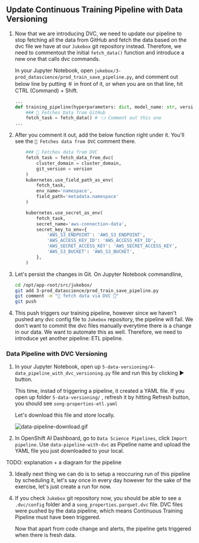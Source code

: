 ## Update Continuous Training Pipeline with Data Versioning


1. Now that we are introducing DVC, we need to update our pipeline to stop fetching all the data from GitHub and fetch the data based on the dvc file we have at our `Jukebox` git repository instead. Therefore, we need to commentout the initial `fetch_data()` function and introduce a new one that calls dvc commands.
   
    In your Jupyter Notebook, open `jukebox/3-prod_datascience/prod_train_save_pipeline.py`, and comment out below line by putting ＃ in front of it, or when you are on that line, hit CTRL (Command) + Shift. 

    ```python
    ...
    def training_pipeline(hyperparameters: dict, model_name: str, version: str, cluster_domain: str, model_storage_pvc: str, prod_flag: bool):
        ### 🐶 Fetches Data from GitHub
        fetch_task = fetch_data() # 👈 Comment out this one
    ...
    ```

2. After you comment it out, add the below function right under it. You'll see the `🍇 Fetches data from DVC` comment there.

    ```python
        ### 🍇 Fetches data from DVC
        fetch_task = fetch_data_from_dvc(
            cluster_domain = cluster_domain,
            git_version = version
        )
        kubernetes.use_field_path_as_env(
            fetch_task,
            env_name='namespace',
            field_path='metadata.namespace'
        )

        kubernetes.use_secret_as_env(
            fetch_task,
            secret_name='aws-connection-data',
            secret_key_to_env={
                'AWS_S3_ENDPOINT': 'AWS_S3_ENDPOINT',
                'AWS_ACCESS_KEY_ID': 'AWS_ACCESS_KEY_ID',
                'AWS_SECRET_ACCESS_KEY': 'AWS_SECRET_ACCESS_KEY',
                'AWS_S3_BUCKET': 'AWS_S3_BUCKET',
            },
        )
    ```



3. Let's persist the changes in Git. On Jupyter Notebook commandline, 

    ```bash
    cd /opt/app-root/src/jukebox/
    git add 3-prod_datascience/prod_train_save_pipeline.py
    git comment -m "🍇 fetch data via DVC 🍇"
    git push
    ```

4. This push triggers our training pipeline, however since we haven't pushed any dvc config file to `Jukebox` repository, the pipeline will fail. We don't want to commit the dvc files manually everytime there is a change in our data. We want to automate this as well. Therefore, we need to introduce yet another pipeline: ETL pipeline.


### Data Pipeline with DVC Versioning

1. In your Jupyter Notebook, open up `5-data-versioning/4-data_pipeline_with_dvc_versioning.py` file and run this by clicking ▶️ button.

    This time, instad of triggering a pipeline, it created a YAML file. If you open up folder `5-data-versioning/` , refresh it by hitting Refresh button, you should see `song-properties-etl.yaml`

    Let's download this file and store locally. 

    ![data-pipeline-download.gif](./images/data-pipeline-download.gif)

2. In OpenShift AI Dashboard, go to `Data Science Pipelines`, click `Import pipeline`. Use `data-pipeline-with-dvc` as Pipeline name and upload the YAML file you just downloaded to your local. 

TODO: explanation + a diagram for the pipeline

3. Ideally next thing we can do is to setup a reoccuring run of this pipeline by scheduling it, let's say once in every day however for the sake of the exercise, let's just create a run for now. 


4. If you check `Jukebox` git repository now, you should be able to see a `.dvc/config` folder and a `song_properties.parquet.dvc` file. DVC files were pushed by the data pipeline, which means Continuous Training Pipeline must have been triggered. 

    Now that apart from code change and alerts, the pipeline gets triggered when there is fresh data.

